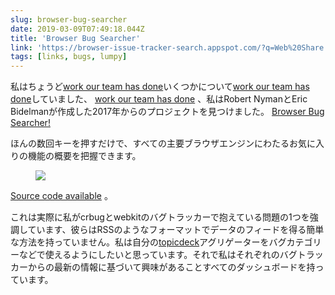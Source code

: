 ```yaml
---
slug: browser-bug-searcher
date: 2019-03-09T07:49:18.044Z
title: 'Browser Bug Searcher'
link: 'https://browser-issue-tracker-search.appspot.com/?q=Web%20Share'
tags: [links, bugs, lumpy]
---
```

私はちょうど[work our team has done](https://twitter.com/ChromiumDev)いくつかについて[work our team has done](https://twitter.com/ChromiumDev)していました、 [work our team has done](https://twitter.com/ChromiumDev) 、私はRobert NymanとEric Bidelmanが作成した2017年からのプロジェクトを見つけました。 [Browser Bug Searcher!](https://browser-issue-tracker-search.appspot.com/?q=Web%20Share)

ほんの数回キーを押すだけで、すべての主要ブラウザエンジンにわたるお気に入りの機能の概要を把握できます。

<figure>
  <img src="/images/2019-03-09-browser-bug-searcher.jpeg">
</figure>

[Source code available](https://github.com/GoogleChrome/browser-bug-search) 。

これは実際に私がcrbugとwebkitのバグトラッカーで抱えている問題の1つを強調しています、彼らはRSSのようなフォーマットでデータのフィードを得る簡単な方法を持っていません。私は自分の[topicdeck](https://github.com/PaulKinlan/topicdeck)アグリゲーターをバグカテゴリーなどで使えるようにしたいと思っています。それで私はそれぞれのバグトラッカーからの最新の情報に基づいて興味があることすべてのダッシュボードを持っています。
